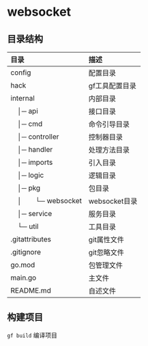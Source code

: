 # websocket

## 目录结构
| 目录                                  | 描述          |
|:------------------------------------|:------------|
| config                              | 配置目录        |
| hack                                | gf工具配置目录    |
| internal                            | 内部目录        |
| &emsp;│─ api                        | 接口目录        |
| &emsp;│─ cmd                        | 命令引导目录      |
| &emsp;│─ controller                 | 控制器目录       |
| &emsp;│─ handler                    | 处理方法目录      |
| &emsp;│─ imports                    | 引入目录        |
| &emsp;│─ logic                      | 逻辑目录        |
| &emsp;│─ pkg                        | 包目录         |
| &emsp;│&emsp;&emsp;└─ websocket     | websocket目录 |
| &emsp;│─ service                    | 服务目录        |
| &emsp;└─ util                       | 工具目录        |
| .gitattributes                      | git属性文件     |
| .gitignore                          | git忽略文件     |
| go.mod                              | 包管理文件       |
| main.go                             | 主文件         |
| README.md                           | 自述文件        |

## 构建项目
`gf build` 编译项目
